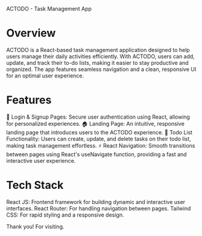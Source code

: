 ACTODO - Task Management App

# Overview
  ACTODO is a React-based task management application designed to help users manage their daily activities efficiently. With ACTODO, users can add, update, and track their to-do lists, making it easier to stay productive and organized. The app features seamless navigation and a clean, responsive UI for an optimal user experience.

# Features
🔑 Login & Signup Pages: Secure user authentication using React, allowing for personalized experiences.
🏠 Landing Page: An intuitive, responsive landing page that introduces users to the ACTODO experience.
📝 Todo List Functionality: Users can create, update, and delete tasks on their todo list, making task management effortless.
⚡ React Navigation: Smooth transitions between pages using React's useNavigate function, providing a fast and interactive user experience.

# Tech Stack
React JS: Frontend framework for building dynamic and interactive user interfaces.
React Router: For handling navigation between pages.
Tailwind CSS: For rapid styling and a responsive design.

Thank you! For visiting.
